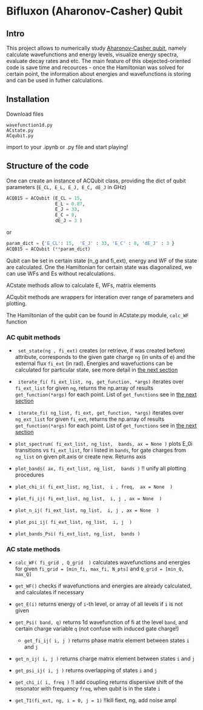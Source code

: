 # Bifluxon (Aharonov-Casher) Qubit

## Intro
This project allows to numerically study [Aharonov-Casher qubit](https://doi.org/10.1103/PhysRevLett.116.107002), namely calculate wavefunctions and energy levels, visualize energy spectra, evaluate decay rates and etc. The main feature of this obejected-oriented code is  save time and recources - once the Hamiltonian was solved for certain point, the information about energies and wavefunctions is storing and can be used in futher calculations.

## Installation

Download files

```
wavefunction1d.py
ACstate.py
ACqubit.py
```
import to your .ipynb or .py file and start playing!

## Structure of the code

One can create an instance of ACQubit class, providing the dict of qubit parameters (`E_CL, E_L, E_J, E_C, dE_J` in GHz)

```py
ACQB15 = ACQubit (E_CL = 15, 
                  E_L = 0.87, 
                  E_J = 33, 
                  E_C = 8,
                  dE_J = 3 )
```
or 

```py
param_dict = {'E_CL': 15,  'E_J' : 33, 'E_C' : 8, 'dE_J' : 3 }
ACQB15 = ACQubit (**param_dict)
```

Qubit can be set in certain state (n_g and fi_ext), energy and WF of the state are calculated. One the Hamiltonian for certain state was diagonalized, we can use WFs and Es without recalculations.

ACstate methods allow to calculate E, WFs, matrix elements

ACqubit methods are wrappers for interation over range of parameters and plotting.

The Hamiltonian of the qubit can be found in ACstate.py module, `calc_WF` function

### AC qubit methods

- ` set_state(ng , fi_ext)`
  creates (or retrieve, if was created before) attribute, corresponds to the given gate charge `ng` (in units of e) and the external flux `fi_ext` (in rad). Energies and wavefuctions can be calculated for particular state, see more detail in [the next section](#AC-state-methods)



- ` iterate_fi( fi_ext_list, ng, get_function, *args)`
  iterates over `fi_ext_list` for given `ng`, returns the np.array of results `get_function(*args)` for each point. List of `get_functions` see in  [the next section](#AC-state-methods) 



- ` iterate_fi( ng_list, fi_ext, get_function, *args)`
  iterates over `ng_ext_list` for given `fi_ext`, returns the np.array of results `get_function(*args)` for each point. List of `get_functions` see in  [the next section](#AC-state-methods) 


- `plot_spectrum( fi_ext_list, ng_list,  bands, ax = None )`
  plots E_0i transitions vs `fi_ext_list`, for i listed in `bands`, for gate charges from `ng_list` on given plt.axis or create new. Returns axis


- `plot_bands( ax, fi_ext_list, ng_list,  bands )` !! unify all plotting procedures

- `plot_chi_i( fi_ext_list, ng_list,  i , freq,  ax = None  )`

- `plot_fi_ij( fi_ext_list, ng_list,  i, j , ax = None  )`

- `plot_n_ij( fi_ext_list, ng_list,  i, j , ax = None  )`

- `plot_psi_ij( fi_ext_list, ng_list,  i, j  )`

- `plot_bands_Psi( fi_ext_list, ng_list,  bands )`



### AC state methods
   
- `calc_WF( fi_grid , Q_grid  )`
  calculates wavefunctions and energies for given   `fi_grid = [min_fi, max_fi, N_pts]` and `Q_grid = [min_Q, max_Q]`

- `get_WF()`
  checks if wavefunctions and energies are already calculated, and calculates if necessary

- `get_E(i)`
  returns energy of `i`-th level, or array of all levels if `i` is not given

- `get_Psi( band, q)`
  returns 1d wavefunction of fi at the level `band`, and certain charge variable `q` (not confuse with induced gate charge!)

  
  - `get_fi_ij( i, j )`
      returns phase matrix element between states `i` and `j`

- `get_n_ij( i, j )`
      returns charge matrix element between states `i` and `j`

- `get_psi_ij( i, j )`
      returns overlapping of states `i` and `j`

- `get_chi_i( i, freq )`  !! add coupling
  returns dispersive shift of the resonator with frequency `freq`, when qubit is in the state `i`
  
- `get_T1(fi_ext, ng, i = 0, j = 1)` !!kill fiext, ng, add noise ampl
  



